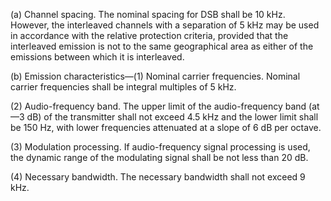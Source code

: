 (a) Channel spacing. The nominal spacing for DSB shall be 10 kHz. However, the interleaved channels with a separation of 5 kHz may be used in accordance with the relative protection criteria, provided that the interleaved emission is not to the same geographical area as either of the emissions between which it is interleaved.

(b) Emission characteristics—(1) Nominal carrier frequencies. Nominal carrier frequencies shall be integral multiples of 5 kHz.

(2) Audio-frequency band. The upper limit of the audio-frequency band (at—3 dB) of the transmitter shall not exceed 4.5 kHz and the lower limit shall be 150 Hz, with lower frequencies attenuated at a slope of 6 dB per octave.

(3) Modulation processing. If audio-frequency signal processing is used, the dynamic range of the modulating signal shall be not less than 20 dB.

(4) Necessary bandwidth. The necessary bandwidth shall not exceed 9 kHz.

